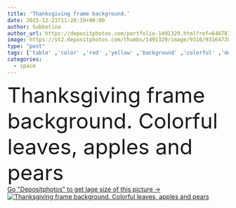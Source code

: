 ```yaml
---
title: 'Thanksgiving frame background.'
date: 2015-12-21T11:28:19+00:00
author: Subbotina
author_url: https://depositphotos.com/portfolio-1491329.html?ref=64678756
image: https://st2.depositphotos.com/thumbs/1491329/image/9316/93164728/api_thumb_450.jpg?forcejpeg=true
type: "post"
tags: ['table' ,'color' ,'red' ,'yellow' ,'background' ,'colorful' ,'design' ,'copy' ,'space' ,'beautiful' ,'day' ,'holiday' ,'autumn' ,'leaves' ,'orange' ,'colour' ,'natural' ,'brown' ,'wooden' ,'fall' ,'eating' ,'style' ,'border' ,'card' ,'foliage' ,'frame' ,'grunge' ,'rustic' ,'vintage' ,'dinner' ,'harvest' ,'seasons' ,'vegetarian' ,'text' ,'copyspace' ,'wood' ,'apples' ,'gardening' ,'harvesting' ,'toned' ,'country' ,'halloween' ,'november' ,'fruits' ,'orchard' ,'thanksgiving' ,'pears' ]
categories: 
  - space
---
```

<div aling="center">
            <font size="60"> Thanksgiving frame background. Colorful leaves, apples and pears</font>   
</div>
<div>
    <a href='https://st2.depositphotos.com/thumbs/1491329/image/9316/93164728/api_thumb_450.jpg?forcejpeg=true?ref=64678756' target=_blank > Go "Depositphotos" to get lage size of this picture ->
        <img href='https://st2.depositphotos.com/thumbs/1491329/image/9316/93164728/api_thumb_450.jpg?forcejpeg=true?ref=64678756' src='https://st2.depositphotos.com/1491329/9316/i/950/depositphotos_93164728-stock-photo-thanksgiving-frame-background.jpg?forcejpeg=true' alt='Thanksgiving frame background. Colorful leaves, apples and pears' >
    </a>
</div>
